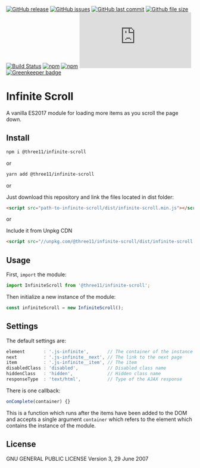 [![GitHub release](https://img.shields.io/github/release/three11/infinite-scroll.svg)](https://github.com/three11/infinite-scroll/releases/latest)
[![GitHub issues](https://img.shields.io/github/issues/three11/infinite-scroll.svg)](https://github.com/three11/infinite-scroll/issues)
[![GitHub last commit](https://img.shields.io/github/last-commit/three11/infinite-scroll.svg)](https://github.com/three11/infinite-scroll/commits/master)
[![Github file size](https://img.shields.io/github/size/three11/infinite-scroll/dist/infinite-scroll.min.js.svg)](https://github.com/three11/infinite-scroll/)
[![Build Status](https://travis-ci.org/three11/infinite-scroll.svg?branch=master)](https://travis-ci.org/three11/infinite-scroll)
[![npm](https://img.shields.io/npm/dt/@three11/infinite-scroll.svg)](https://www.npmjs.com/package/@three11/infinite-scroll)
[![npm](https://img.shields.io/npm/v/@three11/infinite-scroll.svg)](https://www.npmjs.com/package/@three11/infinite-scroll)
[![Analytics](https://ga-beacon.appspot.com/UA-83446952-1/github.com/three11/infinite-scroll/README.md)](https://github.com/three11/infinite-scroll/)
[![Greenkeeper badge](https://badges.greenkeeper.io/three11/infinite-scroll.svg)](https://greenkeeper.io/)

# Infinite Scroll

A vanilla ES2017 module for loading more items as you scroll the page down.

## Install

```sh
npm i @three11/infinite-scroll
```

or

```sh
yarn add @three11/infinite-scroll
```

or

Just download this repository and link the files located in dist folder:

```html
<script src="path-to-infinite-scroll/dist/infinite-scroll.min.js"></script>
```

or

Include it from Unpkg CDN

```html
<script src="//unpkg.com/@three11/infinite-scroll/dist/infinite-scroll.min.js"></script>
```

## Usage

First, `import` the module:

```javascript
import InfiniteScroll from '@three11/infinite-scroll';
```

Then initialize a new instance of the module:

```javascript
const infiniteScroll = new InfiniteScroll();
```

## Settings

The default settings are:

```javascript
element       : '.js-infinite',       // The container of the instance
next          : '.js-infinite__next', // The link to the next page
item          : '.js-infinite__item', // The item
disabledClass : 'disabled',           // Disabled class name
hiddenClass   : 'hidden',             // Hidden class name
responseType  : 'text/html',          // Type of the AJAX response
```

There is one callback:

```javascript
onComplete(container) {}
```

This is a function which runs after the items have been added to the DOM and accepts a single argument `container` which refers to the element which contains the instance of the module.

## License

GNU GENERAL PUBLIC LICENSE
Version 3, 29 June 2007

